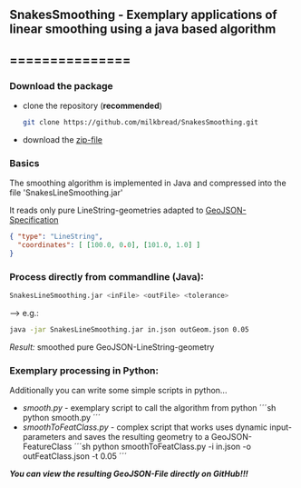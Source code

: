 ## SnakesSmoothing - Exemplary applications of linear smoothing using a java based algorithm
## ===============

### Download the package

* clone the repository (**recommended**)
	
	```sh
	git clone https://github.com/milkbread/SnakesSmoothing.git
	```
	
* download the [zip-file](https://github.com/milkbread/SnakesSmoothing/archive/master.zip)

### Basics

The smoothing algorithm is implemented in Java and compressed into the file 'SnakesLineSmoothing.jar'

It reads only pure LineString-geometries adapted to [GeoJSON-Specification](http://geojson.org/geojson-spec.html)

```json
{ "type": "LineString",
  "coordinates": [ [100.0, 0.0], [101.0, 1.0] ]
}
```

### Process directly from commandline (Java):

```sh
SnakesLineSmoothing.jar <inFile> <outFile> <tolerance>
```
	
--> e.g.: 	

```sh
java -jar SnakesLineSmoothing.jar in.json outGeom.json 0.05
```

*Result:* smoothed pure GeoJSON-LineString-geometry

### Exemplary processing in Python:

Additionally you can write some simple scripts in python...
* *smooth.py* - exemplary script to call the algorithm from python
	´´´sh
	python smooth.py
	´´´
* *smoothToFeatClass.py* - complex script that works uses dynamic input-parameters and saves the resulting geometry to a GeoJSON-FeatureClass
	´´´sh
	python smoothToFeatClass.py -i in.json -o outFeatClass.json -t 0.05
	´´´

***You can view the resulting GeoJSON-File directly on GitHub!!!***


	




